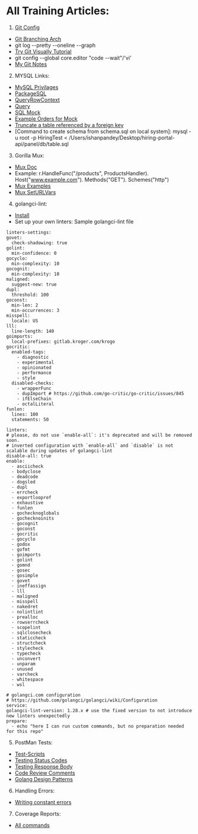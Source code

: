 # All Training Articles:
1. [Git Config](https://stackoverflow.com/questions/4220416/can-i-specify-multiple-users-for-myself-in-gitconfig)
  * [Git Branching Arch](https://nvie.com/posts/a-successful-git-branching-model/)
  * git log --pretty --oneline --graph
  * [Try Git Visually Tutorial](https://try.github.io/)
  * git config --global core.editor "code --wait"/'vi'
  * [My Git Notes](https://docs.google.com/document/d/1HESVXebz3x3i1RD7Tyh8k1K82dNKeaWNs4tPQ0oZD-w/edit)

2. MYSQL Links:
  * [MySQL Privilages](https://linuxize.com/post/how-to-create-mysql-user-accounts-and-grant-privileges/)
  * [PackageSQL](https://golang.org/pkg/database/sql/)
  * [QueryRowContext](https://golang.org/pkg/database/sql/#DB.QueryRowContext)
  * [Query](https://golang.org/pkg/database/sql/#DB.Query)
  * [SQL Mock](https://github.com/DATA-DOG/go-sqlmock)
  * [Example Orders for Mock](https://github.com/DATA-DOG/go-sqlmock/blob/master/examples/orders/orders_test.go)
  * [Truncate a table referenced by a foreign key](https://stackoverflow.com/questions/5452760/how-to-truncate-a-foreign-key-constrained-table)
  * [Command to create schema from schema.sql on local system]: mysql -u root -p HiringTest < /Users/ishanpandey/Desktop/hiring-portal-api/panel/db/table.sql 
  
3. Gorilla Mux:
  * [Mux Doc](https://pkg.go.dev/github.com/gorilla/mux)
  * Example: r.HandleFunc("/products", ProductsHandler).
    Host("www.example.com").
    Methods("GET").
    Schemes("http")
  * [Mux Examples](https://github.com/gorilla/mux#examples)
  * [Mux SetURLVars](https://pkg.go.dev/github.com/gorilla/mux#SetURLVars)

4. golangci-lint:
  * [Install](https://golangci-lint.run/usage/install/#linux-and-windows)
  * Set up your own linters: Sample golangci-lint file
  ```
linters-settings:
  govet:
    check-shadowing: true
  golint:
    min-confidence: 0
  gocyclo:
    min-complexity: 10
  gocognit:
    min-complexity: 10
  maligned:
    suggest-new: true
  dupl:
    threshold: 100
  goconst:
    min-len: 2
    min-occurrences: 3
  misspell:
    locale: US
  lll:
    line-length: 140
  goimports:
    local-prefixes: gitlab.kroger.com/krogo
  gocritic:
    enabled-tags:
      - diagnostic
      - experimental
      - opinionated
      - performance
      - style
    disabled-checks:
      - wrapperFunc
      - dupImport # https://github.com/go-critic/go-critic/issues/845
      - ifElseChain
      - octalLiteral
  funlen:
    lines: 100
    statements: 50

linters:
  # please, do not use `enable-all`: it's deprecated and will be removed soon.
  # inverted configuration with `enable-all` and `disable` is not scalable during updates of golangci-lint
  disable-all: true
  enable:
    - asciicheck
    - bodyclose
    - deadcode
    - dogsled
    - dupl
    - errcheck
    - exportloopref
    - exhaustive
    - funlen
    - gochecknoglobals
    - gochecknoinits
    - gocognit
    - goconst
    - gocritic
    - gocyclo
    - godox
    - gofmt
    - goimports
    - golint
    - gomnd
    - gosec
    - gosimple
    - govet
    - ineffassign
    - lll
    - maligned
    - misspell
    - nakedret
    - nolintlint
    - prealloc
    - rowserrcheck
    - scopelint
    - sqlclosecheck
    - staticcheck
    - structcheck
    - stylecheck
    - typecheck
    - unconvert
    - unparam
    - unused
    - varcheck
    - whitespace
    - wsl

# golangci.com configuration
# https://github.com/golangci/golangci/wiki/Configuration
service:
  golangci-lint-version: 1.28.x # use the fixed version to not introduce new linters unexpectedly
  prepare:
    - echo "here I can run custom commands, but no preparation needed for this repo"
  ```

5. PostMan Tests:
* [Test-Scripts](https://learning.postman.com/docs/writing-scripts/test-scripts/)
* [Testing Status Codes](https://learning.postman.com/docs/writing-scripts/script-references/test-examples/#testing-status-codes)
* [Testing Response Body](https://learning.postman.com/docs/writing-scripts/script-references/test-examples/#testing-response-body)
* [Code Review Comments](https://github.com/golang/go/wiki/CodeReviewComments#variable-names)
* [Golang Design Patterns](https://golangbyexample.com/golang-comprehensive-tutorial/)

6. Handling Errors:
* [Writing constant errors](https://medium.com/@smyrman/writing-constant-errors-with-go-1-13-10c4191617)

7. Coverage Reports:
* [All commands](https://blog.seriesci.com/how-to-measure-code-coverage-in-go/)
